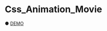 # Css_Animation_Movie

● <a href="https://hisamikurita.github.io/Css_Animation_Movie/dist/">DEMO</a>
